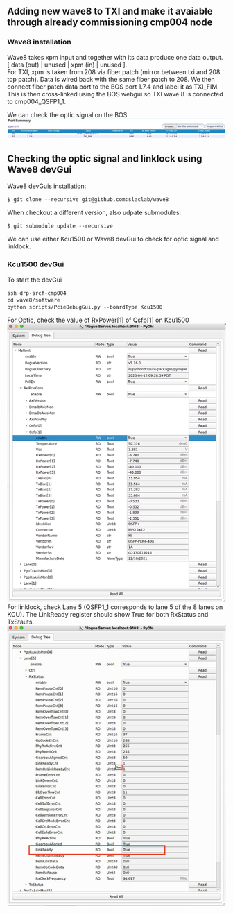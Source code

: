 ## Adding new wave8 to TXI and make it avaiable through already commissioning cmp004 node 
### Wave8 installation 
Wave8 takes xpm input and together with its data produce one data output.  
[ data (out) | unused | xpm (in) | unused ].  
For TXI, xpm is taken from 208 via fiber patch (mirror between txi and 208 top patch). Data is wired back with the same fiber patch to 208. 
We then connect fiber patch data port to the BOS port 1.7.4 and label it as TXI_FIM. This is then cross-linked using the BOS webgui so TXI
wave 8 is connected to cmp004_QSFP1_1.

We can check the optic signal on the BOS. 
![ins05_BOS_TXI_Wave8](/psdaq/images/ins05_BOS_TXI_Wave8.png)
## Checking the optic signal and linklock using Wave8 devGui
Wave8 devGuis installation:
```
$ git clone --recursive git@github.com:slaclab/wave8
```
When checkout a different version, also udpate submodules:
```
$ git submodule update --recursive
```
We can use either Kcu1500 or Wave8 devGui to check for optic signal and linklock.
### Kcu1500 devGui
To start the devGui
```
ssh drp-srcf-cmp004
cd wave8/software
python scripts/PcieDebugGui.py --boardType Kcu1500
```
For Optic, check the value of RxPower[1] of Qsfp[1] on Kcu1500
![ins05_devgui_kcu1500_QSFP1_1](/psdaq/images/ins05_devgui_kcu1500_QSFP1_1.png)
For linklock, check Lane 5 (QSFP1_1 corresponds to lane 5 of the 8 lanes on KCU). 
The LinkReady register should show True for both RxStatus and TxStauts. 
![ins05_devGui_kcu1500_Lane5_LinkReady](/psdaq/images/ins05_devGui_kcu1500_Lane5_LinkReady.png)






